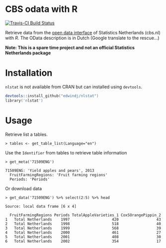 # CBS odata with R

[![Travis-CI Build Status](https://travis-ci.org/edwindj/cbsodataR.png?branch=master)](https://travis-ci.org/edwindj/cbsodataR)

Retrieve data from the [open data interface](http://www.cbs.nl/nl-NL/menu/cijfers/statline/open-data/default.htm) of Statistics Netherlands (cbs.nl) with *R*.
The OData description is in Dutch (Google translate to the rescue...)

__Note: This is a spare time project and not an official Statistics Netherlands package__

# Installation

`nlstat` is not available from CRAN but can installed using `devtools`.

```S
devtools::install_github("edwindj/nlstat")
library('nlstat')
```

# Usage

Retrieve list a tables.
```
> tables <- get_table_list(Language="en")
```

Use the `Identifier` from tables to retrieve table information

```
> get_meta('71509ENG')

71509ENG: 'Yield apples and pears', 2013
  FruitFarmingRegions: 'Fruit farming regions'
  Periods: 'Periods' 
```

Or download data

``` 
> get_data('71509ENG') %>% select(2:5) %>% head

Source: local data frame [6 x 4]

  FruitFarmingRegions Periods TotalAppleVarieties_1 CoxSOrangePippin_2
1   Total Netherlands    1997                   420                 43
2   Total Netherlands    1998                   518                 40
3   Total Netherlands    1999                   568                 39
4   Total Netherlands    2000                   461                 27
5   Total Netherlands    2001                   408                 30
6   Total Netherlands    2002                   354                 17

```
